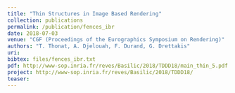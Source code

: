 ```yaml
---
title: "Thin Structures in Image Based Rendering"
collection: publications
permalink: /publication/fences_ibr
date: 2018-07-03
venue: "CGF (Proceedings of the Eurographics Symposium on Rendering)"
authors: "T. Thonat, A. Djelouah, F. Durand, G. Drettakis"
uri: 
bibtex: files/fences_ibr.txt
pdf: http://www-sop.inria.fr/reves/Basilic/2018/TDDD18/main_thin_5.pdf
project: http://www-sop.inria.fr/reves/Basilic/2018/TDDD18/
teaser: 
---
```

